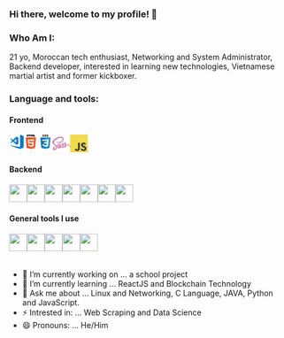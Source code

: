 ### Hi there, welcome to my profile! 👋

### Who Am I:

21 yo, Moroccan tech enthusiast, Networking and System Administrator, Backend developer, interested in learning new technologies, Vietnamese martial artist and former kickboxer.

### Language and tools:

#### Frontend

<img align="left" alt="Visual Studio Code" width="26px" src="https://raw.githubusercontent.com/github/explore/80688e429a7d4ef2fca1e82350fe8e3517d3494d/topics/visual-studio-code/visual-studio-code.png" />
<img align="left" alt="Visual Studio Code" width="26px" src="https://raw.githubusercontent.com/github/explore/80688e429a7d4ef2fca1e82350fe8e3517d3494d/topics/html/html.png" />
<img align="left" alt="Visual Studio Code" width="26px" src="https://raw.githubusercontent.com/github/explore/80688e429a7d4ef2fca1e82350fe8e3517d3494d/topics/css/css.png" />
<img align="left" width="32" height="32" src="https://raw.githubusercontent.com/github/explore/80688e429a7d4ef2fca1e82350fe8e3517d3494d/topics/sass/sass.png">
<img align="left" width="32" height="32" src="https://raw.githubusercontent.com/github/explore/80688e429a7d4ef2fca1e82350fe8e3517d3494d/topics/javascript/javascript.png">

<br/>
<br/>

#### Backend

<img align="left" height="32" width="32" src="https://cdn.jsdelivr.net/npm/simple-icons@v3/icons/intellijidea.svg" />
<img align="left" height="32" width="32" src="http://simpleicons.org/icons/java.svg">
<img align="left" height="32" width="32" src="http://simpleicons.org/icons/spring.svg">
<img align="left" height="32" width="32" src="http://simpleicons.org/icons/postman.svg">
<img align="left" height="32" width="32" src="http://simpleicons.org/icons/graphql.svg">
<img align="left" height="32" width="32" src="http://simpleicons.org/icons/mysql.svg">
<img align="left" height="32" width="32" src="http://simpleicons.org/icons/postgresql.svg">
<br/>
<br/>

#### General tools I use

<img align="left" height="32" width="32" src="http://simpleicons.org/icons/git.svg">
<img align="left" height="32" width="32" src="http://simpleicons.org/icons/c.svg">
<img align="left" height="32" width="32" src="http://simpleicons.org/icons/python.svg">
<img align="left" height="32" width="32" src="http://simpleicons.org/icons/linux.svg">
<img align="left" height="32" width="32" src="http://simpleicons.org/icons/gnubash.svg">

<br/>
<br/>
<br/>

- 🔭 I’m currently working on ... a school project
- 🌱 I’m currently learning ... ReactJS and Blockchain Technology
- 💬 Ask me about ... Linux and Networking, C Language, JAVA, Python and JavaScript.
- ⚡ Intrested in: ... Web Scraping and Data Science
- 😄 Pronouns: ... He/Him
